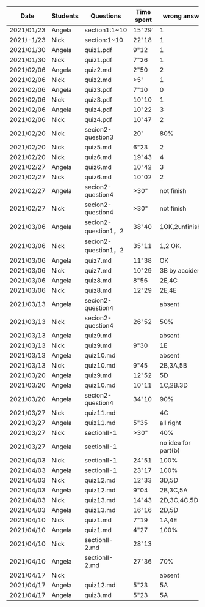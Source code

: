 
|Date|Students| Questions   | Time spent |wrong answer|
|---       |---     |---               |---         |---         |
|2021/01/23| Angela |section1:1~10     |15"29'      |1
|2021/-1/23| Nick   |section:1~10      |22"18       |1
|2021/01/30|Angela  | quiz1.pdf        |9"12        |1
|2021/01/30|Nick    | quiz1.pdf        |7"26        |1
|2021/02/06|Angela  | quiz2.md         |2"50        |2
|2021/02/06|Nick    | quiz2.md         |>5"         |1
|2021/02/06|Angela  | quiz3.pdf        |7"10        |0
|2021/02/06|Nick    | quiz3.pdf        |10"10       |1
|2021/02/06|Angela  | quiz4.pdf        |10"22       |3
|2021/02/06|Nick    | quiz4.pdf        |10"47       |2
|2021/02/20|Nick    | secion2-question3|20"         |80%
|2021/02/20|Nick    | quiz5.md         |6"23        |2
|2021/02/20|Nick    | quiz6.md         |19"43       |4
|2021/02/27|Angela  | quiz6.md         |10"42       |3
|2021/02/27|Nick    | quiz6.md         |10"02       |2
|2021/02/27|Angela  | secion2-question4|>30"        |not finish
|2021/02/27|Nick    | secion2-question4|>30"        |not finish
|2021/03/06|Angela  | secion2-question1，2|38"40    |1OK,2unfinished
|2021/03/06|Nick    | secion2-question1，2|35"11    |1,2 OK.
|2021/03/06|Angela  | quiz7.md         |11"38       |OK
|2021/03/06|Nick    | quiz7.md         |10"29       |3B by accident
|2021/03/06|Angela  | quiz8.md         |8"56        |2E,4C
|2021/03/06|Nick    | quiz8.md         |12"29       |2E,4E
|2021/03/13|Angela  | secion2-question4|            |absent
|2021/03/13|Nick    | secion2-question4|26"52       |50%
|2021/03/13|Angela  | quiz9.md         |            |absent
|2021/03/13|Nick    | quiz9.md         |9"30        |1E
|2021/03/13|Angela  | quiz10.md        |            |absent
|2021/03/13|Nick    | quiz10.md        |9"45        |2B,3A,5B
|2021/03/20|Angela  | quiz9.md         |12"52       |5D
|2021/03/20|Angela  | quiz10.md        |10"11       |1C,2B.3D
|2021/03/20|Angela  | secion2-question4|34"10       |90%
|2021/03/27|Nick    | quiz11.md        |            |4C
|2021/03/27|Angela  | quiz11.md        |5"35        |all right
|2021/03/27|Nick    | sectionII-1      |>30"        |40%
|2021/03/27|Angela  | sectionII-1      |            |no idea for part(b)
|2021/04/03|Nick    | sectionII-1      |24"51       |100%
|2021/04/03|Angela  | sectionII-1      |23"17       |100%
|2021/04/03|Nick    | quiz12.md        |12"33       |3D,5D
|2021/04/03|Angela  | quiz12.md        |9"04        |2B,3C,5A
|2021/04/03|Nick    | quiz13.md        |14"43       |2D,3C,4C,5D
|2021/04/03|Angela  | quiz13.md        |16"16       |2D,5D
|2021/04/10|Nick    | quiz1.md         |7"19        |1A,4E
|2021/04/10|Angela  | quiz1.md         |4"27        |100%
|2021/04/10|Nick    | sectionII-2.md   |28"13       |
|2021/04/10|Angela  | sectionII-2.md   |27"36       |70%
|2021/04/17|Nick    |    |      |absent
|2021/04/17|Angela  |quiz12.md         |5"23        |5A
|2021/04/17|Angela  |quiz3.md          |5"23        |5A

